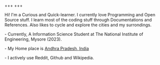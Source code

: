 +++
+++

Hi! I'm a Curious and Quick-learner. I currently love Programming and Open Source stuff. I learn most of the coding stuff through Documentations and References. Also likes to cycle and explore the cities and my surrondings.

\- Currently, A Information Science Student at The National Institute of Engineering, Mysore (2023).

\- My Home place is [Andhra Pradesh, India](https://www.google.com/maps/place/Narasaraopeta,+Andhra+Pradesh)

\- I actively use Reddit, Github and Wikipedia.
